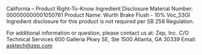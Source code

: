  
 
 
California – Product Right-To-Know Ingredient Disclosure 
Material Number: 000000000001050761 
Product Name: Wurth Brake Flush - 10% Voc_53Gl 
Ingredient disclosure for this product is not required per SB 258 Regulation. 
 
For additional information or question, please contact us at: 
Zep, Inc. 
C/O Technical Services 
600 Galleria Pkwy SE, Ste 1500 
Atlanta, GA 30339 
Email: asktech@zep.com 
 
 
 
 
